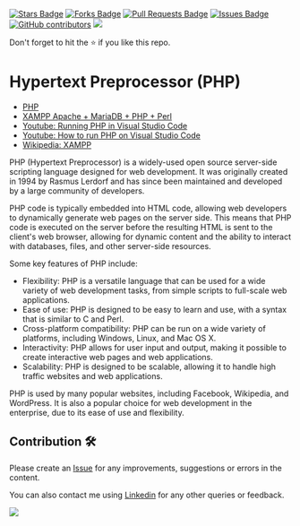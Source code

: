 <a href="https://github.com/drshahizan/learn-php/stargazers"><img src="https://img.shields.io/github/stars/drshahizan/learn-php" alt="Stars Badge"/></a>
<a href="https://github.com/drshahizan/learn-php/network/members"><img src="https://img.shields.io/github/forks/drshahizan/learn-php" alt="Forks Badge"/></a>
<a href="https://github.com/drshahizan/learn-php/pulls"><img src="https://img.shields.io/github/issues-pr/drshahizan/learn-php" alt="Pull Requests Badge"/></a>
<a href="https://github.com/drshahizan/learn-php/issues"><img src="https://img.shields.io/github/issues/drshahizan/learn-php" alt="Issues Badge"/></a>
<a href="https://github.com/drshahizan/learn-php/graphs/contributors"><img alt="GitHub contributors" src="https://img.shields.io/github/contributors/drshahizan/learn-php?color=2b9348"></a>
![](https://visitor-badge.glitch.me/badge?page_id=drshahizan/learn-php)

Don't forget to hit the :star: if you like this repo.

# Hypertext Preprocessor (PHP)
- [PHP]()
- [XAMPP Apache + MariaDB + PHP + Perl](https://www.apachefriends.org/index.html)
- [Youtube: Running PHP in Visual Studio Code](https://youtu.be/4vKJMLXGirw)
- [Youtube: How to run PHP on Visual Studio Code](https://youtu.be/begPcGfAwzY)
- [Wikipedia: XAMPP](https://en.wikipedia.org/wiki/XAMPP)

PHP (Hypertext Preprocessor) is a widely-used open source server-side scripting language designed for web development. It was originally created in 1994 by Rasmus Lerdorf and has since been maintained and developed by a large community of developers.

PHP code is typically embedded into HTML code, allowing web developers to dynamically generate web pages on the server side. This means that PHP code is executed on the server before the resulting HTML is sent to the client's web browser, allowing for dynamic content and the ability to interact with databases, files, and other server-side resources.

Some key features of PHP include:

- Flexibility: PHP is a versatile language that can be used for a wide variety of web development tasks, from simple scripts to full-scale web applications.
- Ease of use: PHP is designed to be easy to learn and use, with a syntax that is similar to C and Perl.
- Cross-platform compatibility: PHP can be run on a wide variety of platforms, including Windows, Linux, and Mac OS X.
- Interactivity: PHP allows for user input and output, making it possible to create interactive web pages and web applications.
- Scalability: PHP is designed to be scalable, allowing it to handle high traffic websites and web applications.

PHP is used by many popular websites, including Facebook, Wikipedia, and WordPress. It is also a popular choice for web development in the enterprise, due to its ease of use and flexibility.

## Contribution 🛠️
Please create an [Issue](https://github.com/drshahizan/learn-php/issues) for any improvements, suggestions or errors in the content.

You can also contact me using [Linkedin](https://www.linkedin.com/in/drshahizan/) for any other queries or feedback.

![](https://visitor-badge.glitch.me/badge?page_id=drshahizan)
